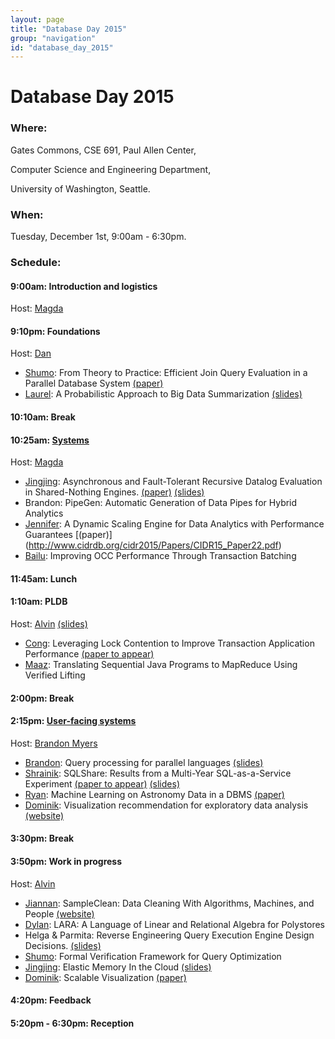 ```yaml
---
layout: page
title: "Database Day 2015"
group: "navigation"
id: "database_day_2015"
---
```


# Database Day 2015

### **Where**: 

Gates Commons, CSE 691, Paul Allen Center,

Computer Science and Engineering Department,

University of Washington, Seattle.

### **When**: 

Tuesday, December 1st, 9:00am - 6:30pm.

### **Schedule**:

#### 9:00am: Introduction and logistics
Host: [Magda](http://www.cs.washington.edu/people/faculty/magda)

#### 9:10pm: Foundations
Host: [Dan](https://homes.cs.washington.edu/~suciu/)

- [Shumo](http://shumochu.com/): From Theory to Practice: Efficient Join Query Evaluation in a Parallel Database System [(paper)](https://homes.cs.washington.edu/~chushumo/files/sigmod_15_join.pdf)
- [Laurel](http://homes.cs.washington.edu/~ljorr1/): A Probabilistic Approach to Big Data Summarization [(slides)](slides/ljorr1_probabilisticsumm.pdf)

#### 10:10am: Break

#### 10:25am: [Systems](slides/uwdb-day-2015-magda.pdf)
Host: [Magda](http://www.cs.washington.edu/people/faculty/magda)

- [Jingjing](https://homes.cs.washington.edu/~jwang/): Asynchronous and Fault-Tolerant Recursive Datalog Evaluation in Shared-Nothing Engines. [(paper)](https://homes.cs.washington.edu/~jwang/publications/p2317-wang.pdf) [(slides)](slides/recursive_dbday.pdf)
- Brandon: PipeGen: Automatic Generation of Data Pipes for Hybrid Analytics
- [Jennifer](http://homes.cs.washington.edu/~jortiz16/): A Dynamic Scaling Engine for Data Analytics with Performance Guarantees [(paper)] (http://www.cidrdb.org/cidr2015/Papers/CIDR15_Paper22.pdf)
- [Bailu](http://www.cs.cornell.edu/~blding/): Improving OCC Performance Through Transaction Batching

#### 11:45am: Lunch
 
#### 1:10am: PLDB
Host: [Alvin](http://homes.cs.washington.edu/~akcheung/) [(slides)](slides/pldb.pdf)

- [Cong](http://homes.cs.washington.edu/~congy/): Leveraging Lock Contention to Improve Transaction Application Performance [(paper to appear)](http://people.csail.mit.edu/congy/papers/vldb16_reorder.pdf)
- [Maaz](http://homes.cs.washington.edu/~maazsaf/): Translating Sequential Java Programs to MapReduce Using Verified Lifting

#### 2:00pm: Break

#### 2:15pm: [User-facing systems](https://homes.cs.washington.edu/~bdmyers/papers/myers_dbday_15_user_facing_intro.pdf)
Host: [Brandon Myers](https://homes.cs.washington.edu/~bdmyers/)

- [Brandon](https://homes.cs.washington.edu/~bdmyers/): Query processing for parallel languages [(slides)](https://homes.cs.washington.edu/~bdmyers/papers/myers_dbday15.pdf)
- [Shrainik](https://homes.cs.washington.edu/~shrainik): SQLShare: Results from a Multi-Year SQL-as-a-Service Experiment [(paper to appear)](https://www.dropbox.com/s/835qvwhbclfuacw/paper.pdf?dl=0) [(slides)](https://www.dropbox.com/s/0ehbwqi8o20md5b/sqlshare.pdf?dl=0)
- [Ryan](https://homes.cs.washington.edu/~maas/):  Machine Learning on Astronomy Data in a DBMS [(paper)](http://homes.cs.washington.edu/~maas/papers/maas-myriagmm.pdf)
- [Dominik](https://homes.cs.washington.edu/~domoritz): Visualization recommendation for exploratory data analysis [(website)](https://idl.cs.washington.edu/papers/voyager)

#### 3:30pm: Break

#### 3:50pm: Work in progress
Host: [Alvin](http://homes.cs.washington.edu/~akcheung/)

- [Jiannan](http://www.cs.berkeley.edu/~jnwang/): SampleClean: Data Cleaning With Algorithms, Machines, and People [(website)](http://sampleclean.org/)
- [Dylan](https://www.linkedin.com/in/dylanhutchison): LARA: A Language of Linear and Relational Algebra for Polystores
- Helga & Parmita: Reverse Engineering Query Execution Engine Design Decisions. [(slides)](slides/helga_parmita_dbday.pdf)
- [Shumo](http://shumochu.com/): Formal Verification Framework for Query Optimization
- [Jingjing](https://homes.cs.washington.edu/~jwang/): Elastic Memory In the Cloud [(slides)](slides/elasticMem.pdf)
- [Dominik](https://homes.cs.washington.edu/~domoritz): Scalable Visualization [(paper)](http://www.interactive-analysis.org/papers/2015/moritz.pdf)

#### 4:20pm: Feedback

#### 5:20pm - 6:30pm: Reception

